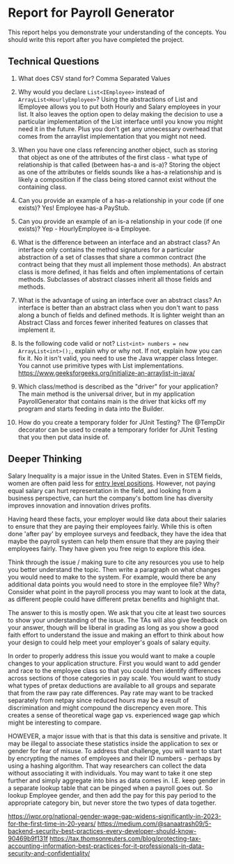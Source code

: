# Report for Payroll Generator

This report helps you demonstrate your understanding of the concepts. You should write this report after you have completed the project. 

## Technical Questions

1. What does CSV stand for? 
   Comma Separated Values

2. Why would you declare `List<IEmployee>` instead of `ArrayList<HourlyEmployee>`?
    Using the abstractions of List and IEmployee allows you to put both Hourly and Salary employees in your list. It also leaves the option open to delay making the decision to use a particular implementation of the List interface until you know you might need it in the future. Plus you don't get any unnecessary overhead that comes from the arraylist implementation that you might not need.

3. When you have one class referencing another object, such as storing that object as one of the attributes of the first class - what type of relationship is that called (between has-a and is-a)?
    Storing the object as one of the attributes or fields sounds like a has-a relationship and is likely a composition if the class being stored cannot exist without the containing class.

4. Can you provide an example of a has-a relationship in your code (if one exists)?
    Yes! Employee has-a PayStub.

5. Can you provide an example of an is-a relationship in your code (if one exists)?
    Yep - HourlyEmployee is-a Employee. 

6. What is the difference between an interface and an abstract class?
    An interface only contains the method signatures for a particular abstraction of a set of classes that share a common contract (the contract being that they must all implement those methods). An abstract class is more defined, it has fields and often implementations of certain methods. Subclasses of abstract classes inherit all those fields and methods. 

7. What is the advantage of using an interface over an abstract class?
    An interface is better than an abstract class when you don't want to pass along a bunch of fields and defined methods. It is lighter weight than an Abstract Class and forces fewer inherited features on classes that implement it. 

8. Is the following code valid or not? `List<int> numbers = new ArrayList<int>();`, explain why or why not. If not, explain how you can fix it. 
    No it isn't valid, you need to use the Java wrapper class Integer. You cannot use primitive types with List implementations. 
    https://www.geeksforgeeks.org/initialize-an-arraylist-in-java/ 

9. Which class/method is described as the "driver" for your application? 
    The main method is the universal driver, but in my application PayrollGenerator that contains main is the driver that kicks off my program and starts feeding in data into the Builder.


10. How do you create a temporary folder for JUnit Testing?
    The @TempDir decorator can be used to create a temporary forlder for JUnit Testing that you then put data inside of. 


## Deeper Thinking 

Salary Inequality is a major issue in the United States. Even in STEM fields, women are often paid less for [entry level positions](https://www.gsb.stanford.edu/insights/whats-behind-pay-gap-stem-jobs). However, not paying equal salary can hurt representation in the field, and looking from a business perspective, can hurt the company's bottom line has diversity improves innovation and innovation drives profits. 

Having heard these facts, your employer would like data about their salaries to ensure that they are paying their employees fairly. While this is often done 'after pay' by employee surveys and feedback, they have the idea that maybe the payroll system can help them ensure that they are paying their employees fairly. They have given you free reign to explore this idea.

Think through the issue / making sure to cite any resources you use to help you better understand the topic. Then write a paragraph on what changes you would need to make to the system. For example, would there be any additional data points you would need to store in the employee file? Why? Consider what point in the payroll process you may want to look at the data, as different people could have different pretax benefits and highlight that. 

The answer to this is mostly open. We ask that you cite at least two sources to show your understanding of the issue. The TAs will also give feedback on your answer, though will be liberal in grading as long as you show a good faith effort to understand the issue and making an effort to think about how your design to could help meet your employer's goals of salary equity. 

In order to properly address this issue you would want to make a couple changes to your application structure. First you would want to add gender and race to the employee class so that you could then identify differences across sections of those categories in pay scale. You would want to study what types of pretax deductions are available to all groups and separate that from the raw pay rate differences. Pay rate may want to be tracked separately from netpay since reduced hours may be a result of discrimination and might compound the discrepency even more. This creates a sense of theoretical wage gap vs. experienced wage gap which might be interesting to compare.

HOWEVER, a major issue with that is that this data is sensitive and private. It may be illegal to associate these statistics inside the application to sex or gender for fear of misuse. To address that challenge, you will want to start by encrypting the names of employees and their ID numbers - perhaps by using a hashing algorithm. That way researchers can collect the data without associating it with individuals. You may want to take it one step further and simply aggregate into bins as data comes in. I.E. keep gender in a separate lookup table that can be pinged when a payroll goes out. So lookup Employee gender, and then add the pay for this pay period to the appropriate category bin, but never store the two types of data together. 

https://iwpr.org/national-gender-wage-gap-widens-significantly-in-2023-for-the-first-time-in-20-years/ 
https://medium.com/@sanaatrash09/5-backend-security-best-practices-every-developer-should-know-90469b9f131f 
https://tax.thomsonreuters.com/blog/protecting-tax-accounting-information-best-practices-for-it-professionals-in-data-security-and-confidentiality/ 